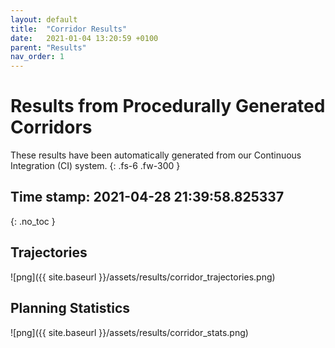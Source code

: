 ```yaml
---
layout: default
title:  "Corridor Results"
date:   2021-01-04 13:20:59 +0100
parent: "Results"
nav_order: 1
---
```


# Results from Procedurally Generated Corridors

These results have been automatically generated from our Continuous Integration (CI) system.
{: .fs-6 .fw-300 }

## Time stamp: <b>2021-04-28 21:39:58.825337</b>
{: .no_toc }

## Trajectories

![png]({{ site.baseurl }}/assets/results/corridor_trajectories.png)


## Planning Statistics

![png]({{ site.baseurl }}/assets/results/corridor_stats.png)

